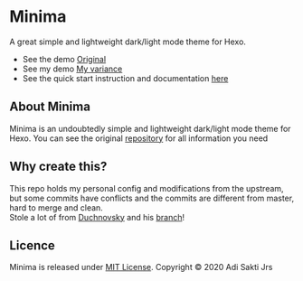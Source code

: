# Minima
A great simple and lightweight dark/light mode theme for Hexo.

- See the demo [Original](https://adisaktijrs.github.io/minima)
- See my demo [My variance](https://yukimuon.com)
- See the quick start instruction and documentation [here](https://adisaktijrs.github.io/2020/10/11/Hexo-Minima-Theme-v1-0-Officially-Released/)

## About Minima
Minima is an undoubtedly simple and lightweight dark/light mode theme for Hexo. You can see the original [repository](https://github.com/adisaktijrs/hexo-theme-minima) for all information you need

## Why create this?
This repo holds my personal config and modifications from the upstream, but some commits have conflicts and the commits are different from master, hard to merge and clean.  
Stole a lot of from [Duchnovsky](https://github.com/pduchnovsky) and his [branch](https://github.com/pduchnovsky)!

## Licence
Minima is released under [MIT License](https://github.com/adisaktijrs/hexo-theme-minima/blob/master/LICENSE). Copyright © 2020 Adi Sakti Jrs
